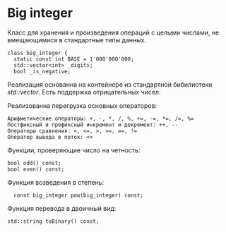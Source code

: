 # Big integer

Класс для хранения и произведения операций с целыми числами, не вмещающимися в стандартные типы данных.

    class big_integer {
      static const int BASE = 1'000'000'000;
      std::vector<int> _digits;
      bool _is_negative;

Реализация основанна на контейнере из стандартной бибилиотеки *std::vector*. Есть поддержка отрицательных чисел. 

Реализованна перегрузка основных операторов:

    Арифметические операторы: +, -, *, /, %, +=, -=, *=, /=, %=
    Постфиксный и префиксный инкремент и декремент: ++, --
    Операторы сравнения: <, <=, >, >=, ==, !=
    Оператор вывода в поток: <<

Функции, проверяющие число на четность:

    bool odd() const;
    bool even() const;

Функция возведения в степень:

	  const big_integer pow(big_integer) const;

Функция перевода в двоичный вид:

    std::string toBinary() const;
